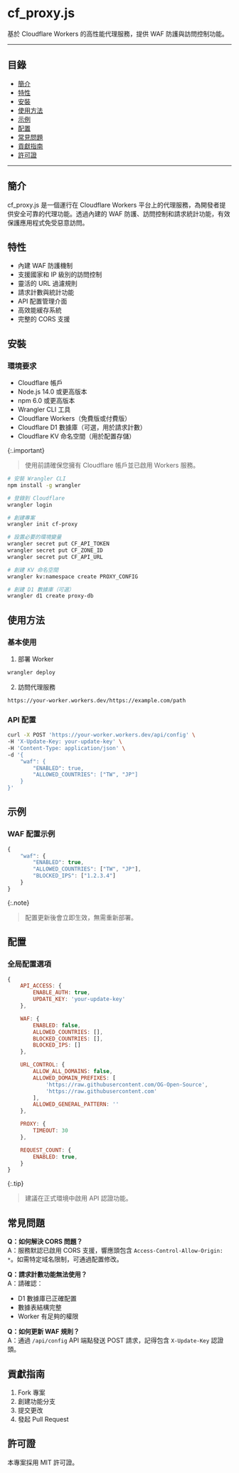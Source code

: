 # cf_proxy.js
基於 Cloudflare Workers 的高性能代理服務，提供 WAF 防護與訪問控制功能。

---

## 目錄
- [簡介](#簡介)
- [特性](#特性)
- [安裝](#安裝)
- [使用方法](#使用方法)
- [示例](#示例)
- [配置](#配置)
- [常見問題](#常見問題)
- [貢獻指南](#貢獻指南)
- [許可證](#許可證)

---

## 簡介
cf_proxy.js 是一個運行在 Cloudflare Workers 平台上的代理服務，為開發者提供安全可靠的代理功能。透過內建的 WAF 防護、訪問控制和請求統計功能，有效保護應用程式免受惡意訪問。

## 特性
- 內建 WAF 防護機制
- 支援國家和 IP 級別的訪問控制
- 靈活的 URL 過濾規則
- 請求計數與統計功能
- API 配置管理介面
- 高效能緩存系統
- 完整的 CORS 支援

## 安裝

### 環境要求
- Cloudflare 帳戶
- Node.js 14.0 或更高版本
- npm 6.0 或更高版本
- Wrangler CLI 工具
- Cloudflare Workers（免費版或付費版）
- Cloudflare D1 數據庫（可選，用於請求計數）
- Cloudflare KV 命名空間（用於配置存儲）

{:.important}
> 使用前請確保您擁有 Cloudflare 帳戶並已啟用 Workers 服務。

```bash
# 安裝 Wrangler CLI
npm install -g wrangler

# 登錄到 Cloudflare
wrangler login

# 創建專案
wrangler init cf-proxy

# 設置必要的環境變量
wrangler secret put CF_API_TOKEN
wrangler secret put CF_ZONE_ID
wrangler secret put CF_API_URL

# 創建 KV 命名空間
wrangler kv:namespace create PROXY_CONFIG

# 創建 D1 數據庫（可選）
wrangler d1 create proxy-db
```

## 使用方法

### 基本使用
1. 部署 Worker
```bash
wrangler deploy
```

2. 訪問代理服務
```
https://your-worker.workers.dev/https://example.com/path
```

### API 配置
```bash
curl -X POST 'https://your-worker.workers.dev/api/config' \
-H 'X-Update-Key: your-update-key' \
-H 'Content-Type: application/json' \
-d '{
	"waf": {
		"ENABLED": true,
		"ALLOWED_COUNTRIES": ["TW", "JP"]
	}
}'
```

## 示例

### WAF 配置示例
```javascript
{
	"waf": {
		"ENABLED": true,
		"ALLOWED_COUNTRIES": ["TW", "JP"],
		"BLOCKED_IPS": ["1.2.3.4"]
	}
}
```

{:.note}
> 配置更新後會立即生效，無需重新部署。

## 配置

### 全局配置選項
```javascript
{
	API_ACCESS: {
		ENABLE_AUTH: true,
		UPDATE_KEY: 'your-update-key'
	},

	WAF: {
		ENABLED: false,
		ALLOWED_COUNTRIES: [],
		BLOCKED_COUNTRIES: [],
		BLOCKED_IPS: []
	},

	URL_CONTROL: {
		ALLOW_ALL_DOMAINS: false,
		ALLOWED_DOMAIN_PREFIXES: [
			'https://raw.githubusercontent.com/OG-Open-Source',
			'https://raw.githubusercontent.com'
		],
		ALLOWED_GENERAL_PATTERN: ''
	},

	PROXY: {
		TIMEOUT: 30
	},

	REQUEST_COUNT: {
		ENABLED: true,
	}
}
```

{:.tip}
> 建議在正式環境中啟用 API 認證功能。

## 常見問題

**Q：如何解決 CORS 問題？**<br>
A：服務默認已啟用 CORS 支援，響應頭包含 `Access-Control-Allow-Origin: *`。如需特定域名限制，可通過配置修改。

**Q：請求計數功能無法使用？**<br>
A：請確認：
- D1 數據庫已正確配置
- 數據表結構完整
- Worker 有足夠的權限

**Q：如何更新 WAF 規則？**<br>
A：通過 `/api/config` API 端點發送 POST 請求，記得包含 `X-Update-Key` 認證頭。

## 貢獻指南
1. Fork 專案
2. 創建功能分支
3. 提交更改
4. 發起 Pull Request

## 許可證
本專案採用 MIT 許可證。